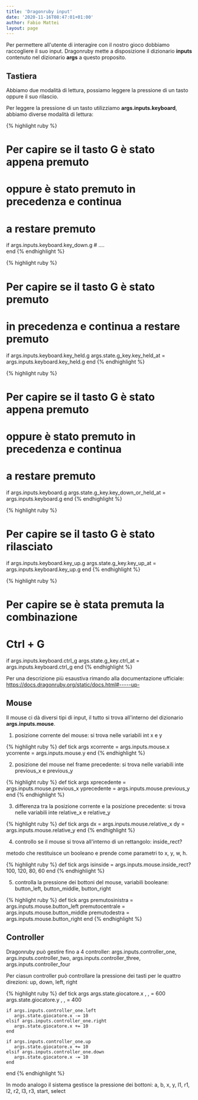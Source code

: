 ```yaml
---
title: 'Dragonruby input'
date: '2020-11-16T08:47:01+01:00'
author: Fabio Mattei
layout: page
---
```


Per permettere all'utente di interagire con il nostro gioco dobbiamo raccogliere il suo input.
Dragonruby mette a disposizione il dizionario **inputs** contenuto nel dizionario **args**
a questo proposito.

## Tastiera

Abbiamo due modalità di lettura, possiamo leggere la pressione di un tasto oppure il suo rilascio.

Per leggere la pressione di un tasto utilizziamo **args.inputs.keyboard**, abbiamo diverse modalità di lettura:

{% highlight ruby %}
 # Per capire se il tasto G è stato appena premuto
 # oppure è stato premuto in precedenza e continua 
 # a restare premuto
 if args.inputs.keyboard.key_down.g
     # ....  
 end
{% endhighlight %}

{% highlight ruby %}
 # Per capire se il tasto G è stato premuto 
 # in precedenza e continua a restare premuto
  if args.inputs.keyboard.key_held.g
    args.state.g_key.key_held_at = args.inputs.keyboard.key_held.g
  end
{% endhighlight %}

{% highlight ruby %}
 # Per capire se il tasto G è stato appena premuto
 # oppure è stato premuto in precedenza e continua 
 # a restare premuto
  if args.inputs.keyboard.g
    args.state.g_key.key_down_or_held_at = args.inputs.keyboard.g
  end
{% endhighlight %}

{% highlight ruby %}
  # Per capire se il tasto G è stato rilasciato
  if args.inputs.keyboard.key_up.g
    args.state.g_key.key_up_at = args.inputs.keyboard.key_up.g
  end
{% endhighlight %}

{% highlight ruby %}
  # Per capire se è stata premuta la combinazione
  # Ctrl + G
  if args.inputs.keyboard.ctrl_g
    args.state.g_key.ctrl_at = args.inputs.keyboard.ctrl_g
  end
{% endhighlight %}

Per una descrizione più esaustiva rimando alla documentazione ufficiale: https://docs.dragonruby.org/static/docs.html#-----up-


## Mouse 

Il mouse ci dà diversi tipi di input, il tutto si trova all'interno del dizionario **args.inputs.mouse**.

1. posizione corrente del mouse: si trova nelle variabili int x e y

{% highlight ruby %}
def tick args
    xcorrente = args.inputs.mouse.x
    ycorrente = args.inputs.mouse.y
end
{% endhighlight %}

2. posizione del mouse nel frame precedente: si trova nelle variabili inte previous_x e previous_y

{% highlight ruby %}
def tick args
    xprecedente = args.inputs.mouse.previous_x
    yprecedente = args.inputs.mouse.previous_y
end
{% endhighlight %}

3. differenza tra la posizione corrente e la posizione precedente: si trova nelle variabili inte relative_x e relative_y

{% highlight ruby %}
def tick args
    dx = args.inputs.mouse.relative_x
    dy = args.inputs.mouse.relative_y
end
{% endhighlight %}

4. controllo se il mouse si trova all'interno di un rettangolo: inside_rect?

metodo che restituisce un booleano e prende come parametri to x, y, w, h.

{% highlight ruby %}
def tick args
    isinside = args.inputs.mouse.inside_rect? 100, 120, 80, 60
end
{% endhighlight %}

5. controlla la pressione dei bottoni del mouse, variabili booleane: button_left, button_middle, button_right

{% highlight ruby %}
def tick args
    premutosinistra = args.inputs.mouse.button_left
    premutocentrale = args.inputs.mouse.button_middle
    premutodestra = args.inputs.mouse.button_right
end
{% endhighlight %}

## Controller

Dragonruby può gestire fino a 4 controller: args.inputs.controller_one, args.inputs.controller_two, args.inputs.controller_three, args.inputs.controller_four

Per ciasun controller può controllare la pressione dei tasti per le quattro direzioni: up, down, left, right

{% highlight ruby %}
def tick args
    args.state.giocatore.x , , = 600
    args.state.giocatore.y , , = 400
	
    if args.inputs.controller_one.left
	   args.state.giocatore.x -= 10
	elsif args.inputs.controller_one.right
	   args.state.giocatore.x += 10
	end 
	
    if args.inputs.controller_one.up
	   args.state.giocatore.x += 10
	elsif args.inputs.controller_one.down
	   args.state.giocatore.x -= 10
	end
end
{% endhighlight %}

In modo analogo il sistema gestisce la pressione dei bottoni: a, b, x, y, l1, r1, l2, r2, l3, r3, start, select

